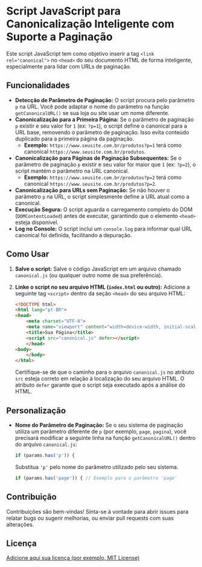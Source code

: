 # Script JavaScript para Canonicalização Inteligente com Suporte a Paginação

Este script JavaScript tem como objetivo inserir a tag `<link rel="canonical">` no `<head>` do seu documento HTML de forma inteligente, especialmente para lidar com URLs de paginação.

## Funcionalidades

* **Detecção de Parâmetro de Paginação:** O script procura pelo parâmetro `p` na URL. Você pode adaptar o nome do parâmetro na função `getCanonicalURL()` se sua loja ou site usar um nome diferente.
* **Canonicalização para a Primeira Página:** Se o parâmetro de paginação `p` existir e seu valor for `1` (ex: `?p=1`), o script define o canonical para a URL base, removendo o parâmetro de paginação. Isso evita conteúdo duplicado para a primeira página da paginação.
    * **Exemplo:** `https://www.seusite.com.br/produtos?p=1` terá como canonical `https://www.seusite.com.br/produtos`.
* **Canonicalização para Páginas de Paginação Subsequentes:** Se o parâmetro de paginação `p` existir e seu valor for maior que `1` (ex: `?p=2`), o script mantém o parâmetro na URL canonical.
    * **Exemplo:** `https://www.seusite.com.br/produtos?p=2` terá como canonical `https://www.seusite.com.br/produtos?p=2`.
* **Canonicalização para URLs sem Paginação:** Se não houver o parâmetro `p` na URL, o script simplesmente define a URL atual como a canonical.
* **Execução Segura:** O script aguarda o carregamento completo do DOM (`DOMContentLoaded`) antes de executar, garantindo que o elemento `<head>` esteja disponível.
* **Log no Console:** O script inclui um `console.log` para informar qual URL canonical foi definida, facilitando a depuração.

## Como Usar

1.  **Salve o script:** Salve o código JavaScript em um arquivo chamado `canonical.js` (ou qualquer outro nome de sua preferência).

2.  **Linke o script no seu arquivo HTML (`index.html` ou outro):** Adicione a seguinte tag `<script>` dentro da seção `<head>` do seu arquivo HTML:

    ```html
    <!DOCTYPE html>
    <html lang="pt-BR">
    <head>
        <meta charset="UTF-8">
        <meta name="viewport" content="width=device-width, initial-scale=1.0">
        <title>Sua Página</title>
        <script src="canonical.js" defer></script>
        </head>
    <body>
        </body>
    </html>
    ```

    Certifique-se de que o caminho para o arquivo `canonical.js` no atributo `src` esteja correto em relação à localização do seu arquivo HTML. O atributo `defer` garante que o script seja executado após a análise do HTML.

## Personalização

* **Nome do Parâmetro de Paginação:** Se o seu sistema de paginação utiliza um parâmetro diferente de `p` (por exemplo, `page`, `pagina`), você precisará modificar a seguinte linha na função `getCanonicalURL()` dentro do arquivo `canonical.js`:

    ```javascript
    if (params.has('p')) {
    ```

    Substitua `'p'` pelo nome do parâmetro utilizado pelo seu sistema.

    ```javascript
    if (params.has('page')) { // Exemplo para o parâmetro 'page'
    ```

## Contribuição

Contribuições são bem-vindas! Sinta-se à vontade para abrir issues para relatar bugs ou sugerir melhorias, ou enviar pull requests com suas alterações.

## Licença

[Adicione aqui sua licença (por exemplo, MIT License)](https://choosealicense.com/)